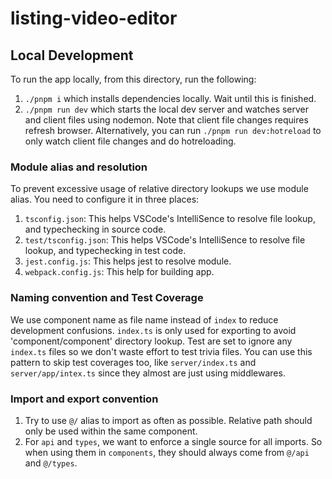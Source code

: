 # listing-video-editor

## Local Development

To run the app locally, from this directory, run the following:

1. `./pnpm i` which installs dependencies locally. Wait until this is finished.
2. `./pnpm run dev` which starts the local dev server and watches server and client files using nodemon. Note that client file changes requires refresh browser. Alternatively, you can run `./pnpm run dev:hotreload` to only watch client file changes and do hotreloading.

### Module alias and resolution

To prevent excessive usage of relative directory lookups we use module alias. You need to configure it in three places:
1. `tsconfig.json`: This helps VSCode's IntelliSence to resolve file lookup, and typechecking in source code.
2. `test/tsconfig.json`: This helps VSCode's IntelliSence to resolve file lookup, and typechecking in test code.
3. `jest.config.js`: This helps jest to resolve module.
4. `webpack.config.js`: This help for building app.

### Naming convention and Test Coverage

We use component name as file name instead of `index` to reduce development confusions. `index.ts` is only used for exporting to avoid 'component/component' directory lookup. Test are set to ignore any `index.ts` files so we don't waste effort to test trivia files. You can use this pattern to skip test coverages too, like `server/index.ts` and `server/app/intex.ts` since they almost are just using middlewares.

### Import and export convention

1. Try to use `@/` alias to import as often as possible. Relative path should only be used within the same component.
2. For `api` and `types`, we want to enforce a single source for all imports. So when using them in `components`, they should always come from `@/api` and `@/types`.
